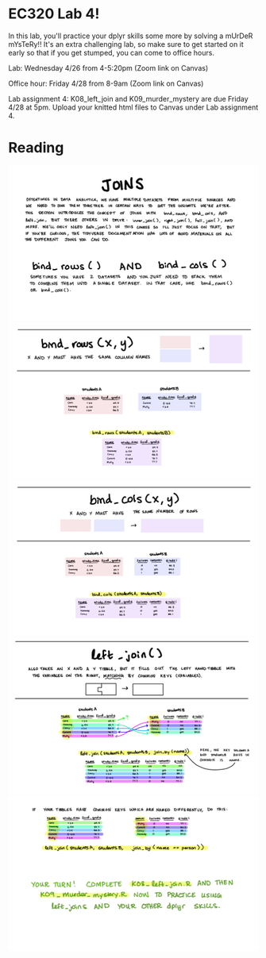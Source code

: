 # EC320 Lab 4!

<youtube link here>

In this lab, you'll practice your dplyr skills some more by solving a mUrDeR mYsTeRy!! It's an extra challenging lab, so make sure to get started on it early so that if you get stumped, you can come to office hours.

Lab: Wednesday 4/26 from 4-5:20pm (Zoom link on Canvas)

Office hour: Friday 4/28 from 8-9am (Zoom link on Canvas)

Lab assignment 4: K08_left_join and K09_murder_mystery are due Friday 4/28 at 5pm. Upload your knitted html files to Canvas under Lab assignment 4.

# Reading

![](https://github.com/cobriant/tidyverse_illustrated/blob/main/Learning%20the%20Tidyverse-40.jpg)
![](https://github.com/cobriant/tidyverse_illustrated/blob/main/Learning%20the%20Tidyverse-41.jpg)
![](https://github.com/cobriant/tidyverse_illustrated/blob/main/Learning%20the%20Tidyverse-42.jpg)
![](https://github.com/cobriant/tidyverse_illustrated/blob/main/Learning%20the%20Tidyverse-43.jpg)
![](https://github.com/cobriant/tidyverse_illustrated/blob/main/Learning%20the%20Tidyverse-44.jpg)
